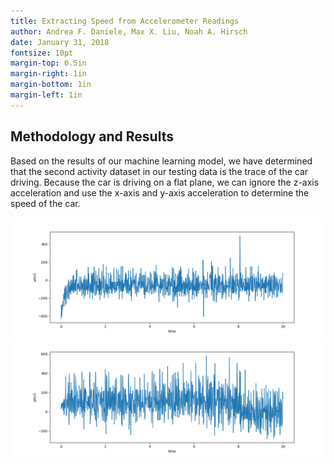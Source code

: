 ```yaml
---
title: Extracting Speed from Accelerometer Readings
author: Andrea F. Daniele, Max X. Liu, Noah A. Hirsch
date: January 31, 2018
fontsize: 10pt
margin-top: 0.5in
margin-right: 1in
margin-bottom: 1in
margin-left: 1in
---
```


## Methodology and Results

Based on the results of our machine learning model, we have determined that the second activity dataset in our testing data is the trace of the car driving.
Because the car is driving on a flat plane, we can ignore the z-axis acceleration and use the x-axis and y-axis acceleration to determine the speed of the car.


![](figures/xAccl.png)
![](figures/yAccl.png)
